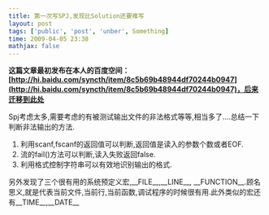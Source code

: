 ```yaml
---
title: 第一次写SPJ,发现比Solution还要难写
layout: post
tags: ['public', 'post', 'unber', Something]
time: 2009-04-05 23:38
mathjax: false
---
```

<b>这篇文章最初发布在本人的百度空间：[http://hi.baidu.com/syncth/item/8c5b69b48944df70244b0947](http://hi.baidu.com/syncth/item/8c5b69b48944df70244b0947)，后来迁移到此处</b>

<p>Spj考虑太多,需要考虑的有被测试输出文件的非法格式等等,相当多了....总结一下判断非法输出的方法.</p><ol><li>利用scanf,fscanf的返回值可以判断,返回值是读入的参数个数或者EOF.</li><li>流的fail()方法可以判断,读入失败返回false.</li><li>利用格式控制字符串可以有效地识别输出的格式.</li></ol><p>另外发现了三个很有用的系统预定义宏,__FILE__,__LINE__, __FUNCTION__.顾名思义,就是代表当前文件,当前行,当前函数,调试程序的时候很有用.此外类似的宏还有__TIME__,__DATE__</p>
